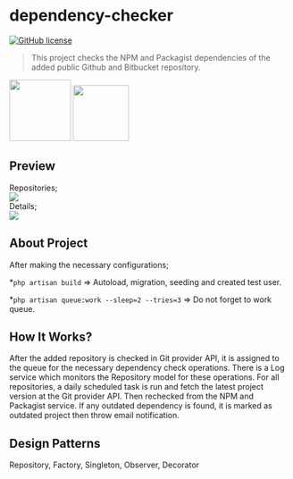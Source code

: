 # dependency-checker

[![GitHub license](https://img.shields.io/badge/license-MIT-brightgreen.svg?style=flat-square)](https://raw.githubusercontent.com/sametsahindogan/laravel-jwtredis/master/LICENSE)

> This project checks the NPM and Packagist dependencies of the added public Github and Bitbucket repository.

<a><img src="https://poeditor.com/blog/wp-content/uploads/2014/06/bitbucket-logo.png" width="110"></a>
<a><img src="http://pngimg.com/uploads/github/github_PNG83.png" width="100"></a>

## Preview

Repositories;
<br>
<a><img src="https://raw.githubusercontent.com/sametsahindogan/dependency-checker/master/public/start-ui/img/git1.png"></a>
<br>
Details;
<br>
<a><img src="https://raw.githubusercontent.com/sametsahindogan/dependency-checker/master/public/start-ui/img/git2.png"></a>

## About Project

After making the necessary configurations;

*`php artisan build` => Autoload, migration, seeding and created test user.

*`php artisan queue:work --sleep=2 --tries=3` => Do not forget to work queue.

## How It Works?

After the added repository is checked in Git provider API, it is assigned to the queue for the necessary dependency check operations. There is a Log service which monitors the Repository model for these operations.
For all repositories, a daily scheduled task is run and fetch the latest project version at the Git provider API. Then rechecked from the NPM and Packagist service. If any outdated dependency is found, it is marked as outdated project then throw email notification.

## Design Patterns

Repository, Factory, Singleton, Observer, Decorator


